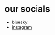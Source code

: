 
# our socials
- [bluesky](https://bsky.app/profile/sptfy.in)
- [instagram](https://instagram.com/sptfyin)
